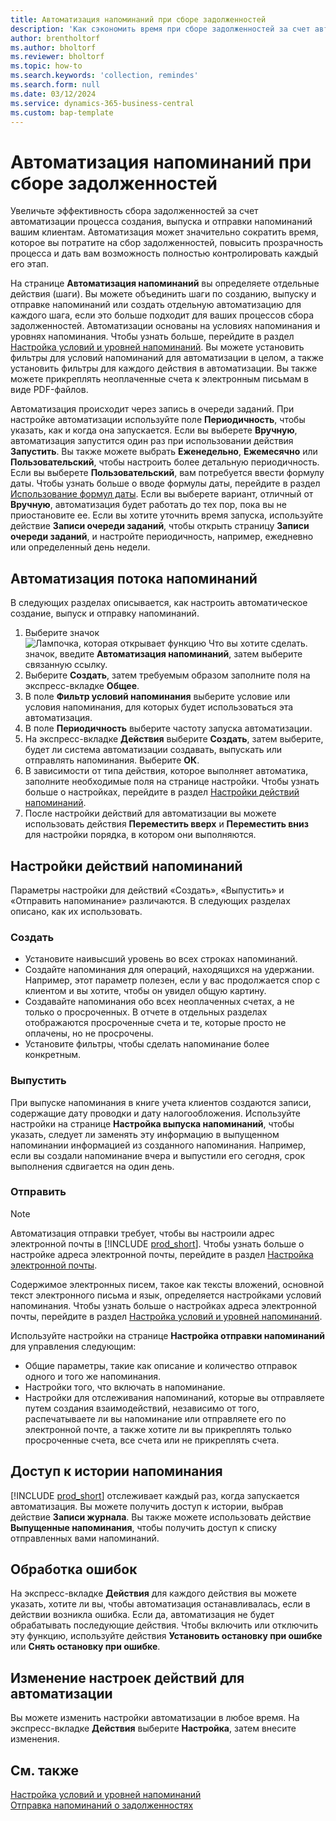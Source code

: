 ```yaml
---
title: Автоматизация напоминаний при сборе задолженностей
description: 'Как сэкономить время при сборе задолженностей за счет автоматизации процессов создания, выпуска и отправки напоминаний клиентам.'
author: brentholtorf
ms.author: bholtorf
ms.reviewer: bholtorf
ms.topic: how-to
ms.search.keywords: 'collection, remindes'
ms.search.form: null
ms.date: 03/12/2024
ms.service: dynamics-365-business-central
ms.custom: bap-template
---
```

# Автоматизация напоминаний при сборе задолженностей

Увеличьте эффективность сбора задолженностей за счет автоматизации процесса создания, выпуска и отправки напоминаний вашим клиентам. Автоматизация может значительно сократить время, которое вы потратите на сбор задолженностей, повысить прозрачность процесса и дать вам возможность полностью контролировать каждый его этап.

На странице **Автоматизация напоминаний** вы определяете отдельные действия (шаги). Вы можете объединить шаги по созданию, выпуску и отправке напоминаний или создать отдельную автоматизацию для каждого шага, если это больше подходит для ваших процессов сбора задолженностей. Автоматизации основаны на условиях напоминания и уровнях напоминания. Чтобы узнать больше, перейдите в раздел [Настройка условий и уровней напоминаний](finance-setup-reminders.md). Вы можете установить фильтры для условий напоминаний для автоматизации в целом, а также установить фильтры для каждого действия в автоматизации. Вы также можете прикреплять неоплаченные счета к электронным письмам в виде PDF-файлов.

Автоматизация происходит через запись в очереди заданий. При настройке автоматизации используйте поле **Периодичность**, чтобы указать, как и когда она запускается. Если вы выберете **Вручную**, автоматизация запустится один раз при использовании действия **Запустить**. Вы также можете выбрать **Еженедельно**, **Ежемесячно** или **Пользовательский**, чтобы настроить более детальную периодичность. Если вы выберете **Пользовательский**, вам потребуется ввести формулу даты. Чтобы узнать больше о вводе формулы даты, перейдите в раздел [Использование формул даты](ui-enter-date-ranges.md#use-date-formulas). Если вы выберете вариант, отличный от **Вручную**, автоматизация будет работать до тех пор, пока вы не приостановите ее. Если вы хотите уточнить время запуска, используйте действие **Записи очереди заданий**, чтобы открыть страницу **Записи очереди заданий**, и настройте периодичность, например, ежедневно или определенный день недели.

## Автоматизация потока напоминаний

В следующих разделах описывается, как настроить автоматическое создание, выпуск и отправку напоминаний.

1. Выберите значок ![Лампочка, которая открывает функцию Что вы хотите сделать.](media/ui-search/search_small.png "Что вы хотите сделать") значок, введите **Автоматизация напоминаний**, затем выберите связанную ссылку.
1. Выберите **Создать**, затем требуемым образом заполните поля на экспресс-вкладке **Общее**.
1. В поле **Фильтр условий напоминания** выберите условие или условия напоминания, для которых будет использоваться эта автоматизация.
1. В поле **Периодичность** выберите частоту запуска автоматизации.
1. На экспресс-вкладке **Действия** выберите **Создать**, затем выберите, будет ли система автоматизации создавать, выпускать или отправлять напоминания. Выберите **ОК**.
1. В зависимости от типа действия, которое выполняет автоматика, заполните необходимые поля на странице настройки. Чтобы узнать больше о настройках, перейдите в раздел [Настройки действий напоминаний](#settings-for-reminder-actions).
1. После настройки действий для автоматизации вы можете использовать действия **Переместить вверх** и **Переместить вниз** для настройки порядка, в котором они выполняются.

## Настройки действий напоминаний

Параметры настройки для действий «Создать», «Выпустить» и «Отправить напоминание» различаются. В следующих разделах описано, как их использовать.

### Создать

* Установите наивысший уровень во всех строках напоминаний.  
* Создайте напоминания для операций, находящихся на удержании. Например, этот параметр полезен, если у вас продолжается спор с клиентом и вы хотите, чтобы он увидел общую картину.
* Создавайте напоминания обо всех неоплаченных счетах, а не только о просроченных. В отчете в отдельных разделах отображаются просроченные счета и те, которые просто не оплачены, но не просрочены.
* Установите фильтры, чтобы сделать напоминание более конкретным.

### Выпустить

При выпуске напоминания в книге учета клиентов создаются записи, содержащие дату проводки и дату налогообложения. Используйте настройки на странице **Настройка выпуска напоминаний**, чтобы указать, следует ли заменять эту информацию в выпущенном напоминании информацией из созданного напоминания. Например, если вы создали напоминание вчера и выпустили его сегодня, срок выполнения сдвигается на один день.

### Отправить

> [!NOTE]
> Автоматизация отправки требует, чтобы вы настроили адрес электронной почты в [!INCLUDE [prod_short](includes/prod_short.md)]. Чтобы узнать больше о настройке адреса электронной почты, перейдите в раздел [Настройка электронной почты](admin-how-setup-email.md).

Содержимое электронных писем, такое как тексты вложений, основной текст электронного письма и язык, определяется настройками условий напоминания. Чтобы узнать больше о настройках адреса электронной почты, перейдите в раздел [Настройка условий и уровней напоминаний](finance-setup-reminders.md).

Используйте настройки на странице **Настройка отправки напоминаний** для управления следующим:

* Общие параметры, такие как описание и количество отправок одного и того же напоминания.
* Настройки того, что включать в напоминание.
* Настройки для отслеживания напоминаний, которые вы отправляете путем создания взаимодействий, независимо от того, распечатываете ли вы напоминание или отправляете его по электронной почте, а также хотите ли вы прикреплять только просроченные счета, все счета или не прикреплять счета. 

## Доступ к истории напоминания

[!INCLUDE [prod_short](includes/prod_short.md)] отслеживает каждый раз, когда запускается автоматизация. Вы можете получить доступ к истории, выбрав действие **Записи журнала**. Вы также можете использовать действие **Выпущенные напоминания**, чтобы получить доступ к списку отправленных вами напоминаний.

## Обработка ошибок

На экспресс-вкладке **Действия** для каждого действия вы можете указать, хотите ли вы, чтобы автоматизация останавливалась, если в действии возникла ошибка. Если да, автоматизация не будет обрабатывать последующие действия. Чтобы включить или отключить эту функцию, используйте действия **Установить остановку при ошибке** или **Снять остановку при ошибке**.

## Изменение настроек действий для автоматизации

Вы можете изменить настройки автоматизации в любое время. На экспресс-вкладке **Действия** выберите **Настройка**, затем внесите изменения.

## См. также

[Настройка условий и уровней напоминаний](finance-setup-reminders.md)  
[Отправка напоминаний о задолженностях](receivables-send-reminders.md)  
